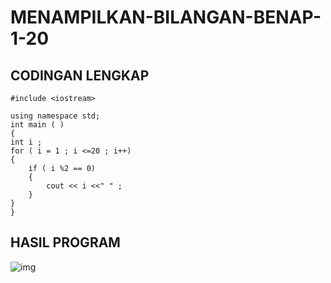 # MENAMPILKAN-BILANGAN-BENAP-1-20

## CODINGAN LENGKAP

    #include <iostream>

    using namespace std;
    int main ( )
    {
    int i ;
    for ( i = 1 ; i <=20 ; i++)
    {
        if ( i %2 == 0)
        {
            cout << i <<" " ;
        }
    }
    }
## HASIL PROGRAM
![img](https://github.com/dindapuspitadewi/MENAMPILKAN-BILANGAN-BENAP-1-20/blob/master/program%20menampilkan%20bilangan%20genap%201-20.png?raw=true)
